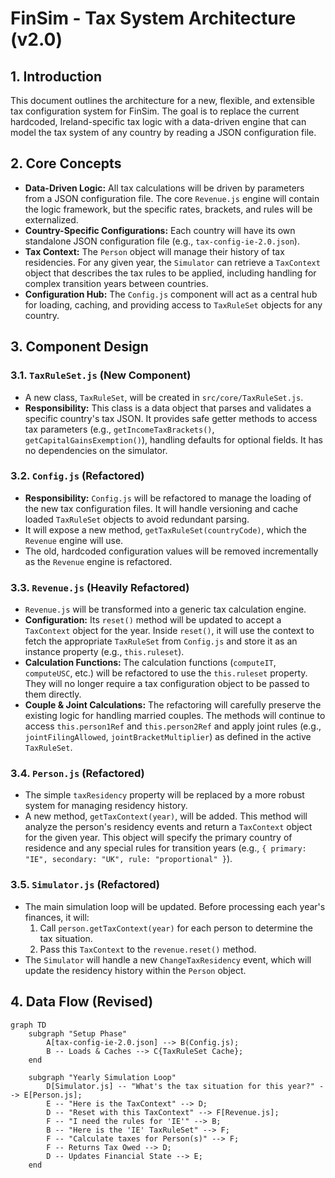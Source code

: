 # FinSim - Tax System Architecture (v2.0)

## 1. Introduction

This document outlines the architecture for a new, flexible, and extensible tax configuration system for FinSim. The goal is to replace the current hardcoded, Ireland-specific tax logic with a data-driven engine that can model the tax system of any country by reading a JSON configuration file.

## 2. Core Concepts

*   **Data-Driven Logic:** All tax calculations will be driven by parameters from a JSON configuration file. The core `Revenue.js` engine will contain the logic framework, but the specific rates, brackets, and rules will be externalized.
*   **Country-Specific Configurations:** Each country will have its own standalone JSON configuration file (e.g., `tax-config-ie-2.0.json`).
*   **Tax Context:** The `Person` object will manage their history of tax residencies. For any given year, the `Simulator` can retrieve a `TaxContext` object that describes the tax rules to be applied, including handling for complex transition years between countries.
*   **Configuration Hub:** The `Config.js` component will act as a central hub for loading, caching, and providing access to `TaxRuleSet` objects for any country.

## 3. Component Design

### 3.1. `TaxRuleSet.js` (New Component)

*   A new class, `TaxRuleSet`, will be created in `src/core/TaxRuleSet.js`.
*   **Responsibility:** This class is a data object that parses and validates a specific country's tax JSON. It provides safe getter methods to access tax parameters (e.g., `getIncomeTaxBrackets()`, `getCapitalGainsExemption()`), handling defaults for optional fields. It has no dependencies on the simulator.

### 3.2. `Config.js` (Refactored)

*   **Responsibility:** `Config.js` will be refactored to manage the loading of the new tax configuration files. It will handle versioning and cache loaded `TaxRuleSet` objects to avoid redundant parsing.
*   It will expose a new method, `getTaxRuleSet(countryCode)`, which the `Revenue` engine will use.
*   The old, hardcoded configuration values will be removed incrementally as the `Revenue` engine is refactored.

### 3.3. `Revenue.js` (Heavily Refactored)

*   `Revenue.js` will be transformed into a generic tax calculation engine.
*   **Configuration:** Its `reset()` method will be updated to accept a `TaxContext` object for the year. Inside `reset()`, it will use the context to fetch the appropriate `TaxRuleSet` from `Config.js` and store it as an instance property (e.g., `this.ruleset`).
*   **Calculation Functions:** The calculation functions (`computeIT`, `computeUSC`, etc.) will be refactored to use the `this.ruleset` property. They will no longer require a tax configuration object to be passed to them directly.
*   **Couple & Joint Calculations:** The refactoring will carefully preserve the existing logic for handling married couples. The methods will continue to access `this.person1Ref` and `this.person2Ref` and apply joint rules (e.g., `jointFilingAllowed`, `jointBracketMultiplier`) as defined in the active `TaxRuleSet`.

### 3.4. `Person.js` (Refactored)

*   The simple `taxResidency` property will be replaced by a more robust system for managing residency history.
*   A new method, `getTaxContext(year)`, will be added. This method will analyze the person's residency events and return a `TaxContext` object for the given year. This object will specify the primary country of residence and any special rules for transition years (e.g., `{ primary: "IE", secondary: "UK", rule: "proportional" }`).

### 3.5. `Simulator.js` (Refactored)

*   The main simulation loop will be updated. Before processing each year's finances, it will:
    1.  Call `person.getTaxContext(year)` for each person to determine the tax situation.
    2.  Pass this `TaxContext` to the `revenue.reset()` method.
*   The `Simulator` will handle a new `ChangeTaxResidency` event, which will update the residency history within the `Person` object.

## 4. Data Flow (Revised)

```mermaid
graph TD
    subgraph "Setup Phase"
        A[tax-config-ie-2.0.json] --> B(Config.js);
        B -- Loads & Caches --> C{TaxRuleSet Cache};
    end

    subgraph "Yearly Simulation Loop"
        D[Simulator.js] -- "What's the tax situation for this year?" --> E[Person.js];
        E -- "Here is the TaxContext" --> D;
        D -- "Reset with this TaxContext" --> F[Revenue.js];
        F -- "I need the rules for 'IE'" --> B;
        B -- "Here is the 'IE' TaxRuleSet" --> F;
        F -- "Calculate taxes for Person(s)" --> F;
        F -- Returns Tax Owed --> D;
        D -- Updates Financial State --> E;
    end
